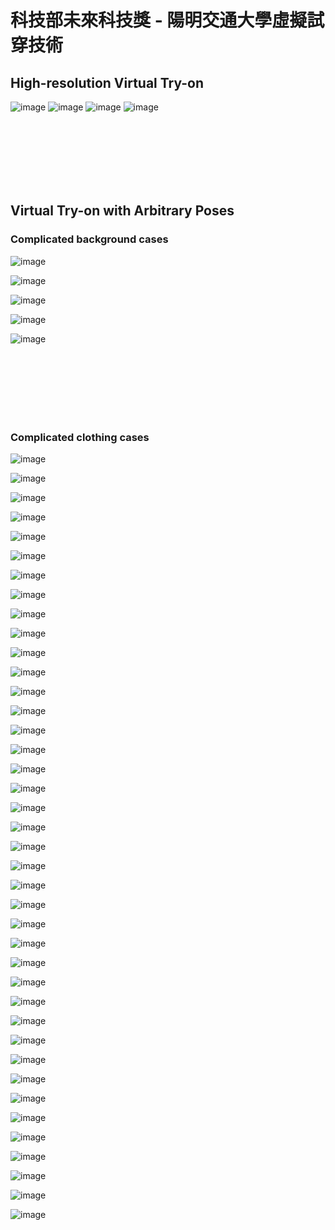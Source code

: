 # 科技部未來科技獎 - 陽明交通大學虛擬試穿技術

## High-resolution Virtual Try-on

![image](https://github.com/MOST-FutureTech-NYCU-Tryon/MOST-FutureTech/blob/main/High-resolution%20single-pose%20try-on%20results/HR_result1.jpg)
![image](https://github.com/MOST-FutureTech-NYCU-Tryon/MOST-FutureTech/blob/main/High-resolution%20single-pose%20try-on%20results/HR_result2.jpg)
![image](https://github.com/MOST-FutureTech-NYCU-Tryon/MOST-FutureTech/blob/main/High-resolution%20single-pose%20try-on%20results/HR_result3.jpg)
![image](https://github.com/MOST-FutureTech-NYCU-Tryon/MOST-FutureTech/blob/main/High-resolution%20single-pose%20try-on%20results/HR_result4.jpg)

</br>
</br>
</br>
</br>
</br>
</br>

## Virtual Try-on with Arbitrary Poses

### Complicated background cases 
![image](https://github.com/MOST-FutureTech-NYCU-Tryon/MOST-FutureTech/blob/main/Multi-pose%20try-on%20results/20006.jpg)

![image](https://github.com/MOST-FutureTech-NYCU-Tryon/MOST-FutureTech/blob/main/Multi-pose%20try-on%20results/20018.jpg)

![image](https://github.com/MOST-FutureTech-NYCU-Tryon/MOST-FutureTech/blob/main/Multi-pose%20try-on%20results/20024.jpg)

![image](https://github.com/MOST-FutureTech-NYCU-Tryon/MOST-FutureTech/blob/main/Multi-pose%20try-on%20results/20025.jpg)

![image](https://github.com/MOST-FutureTech-NYCU-Tryon/MOST-FutureTech/blob/main/Multi-pose%20try-on%20results/20027.jpg)

</br>
</br>
</br>
</br>
</br>
</br>

### Complicated clothing cases 

![image](https://github.com/MOST-FutureTech-NYCU-Tryon/MOST-FutureTech/blob/main/Multi-pose%20try-on%20results/163.gif)

![image](https://github.com/MOST-FutureTech-NYCU-Tryon/MOST-FutureTech/blob/main/Multi-pose%20try-on%20results/4355.gif)

![image](https://github.com/MOST-FutureTech-NYCU-Tryon/MOST-FutureTech/blob/main/Multi-pose%20try-on%20results/126.gif)

![image](https://github.com/MOST-FutureTech-NYCU-Tryon/MOST-FutureTech/blob/main/Multi-pose%20try-on%20results/4849.gif)

![image](https://github.com/MOST-FutureTech-NYCU-Tryon/MOST-FutureTech/blob/main/Multi-pose%20try-on%20results/154.gif)

![image](https://github.com/MOST-FutureTech-NYCU-Tryon/MOST-FutureTech/blob/main/Multi-pose%20try-on%20results/6675.gif)

![image](https://github.com/MOST-FutureTech-NYCU-Tryon/MOST-FutureTech/blob/main/Multi-pose%20try-on%20results/174.gif)

![image](https://github.com/MOST-FutureTech-NYCU-Tryon/MOST-FutureTech/blob/main/Multi-pose%20try-on%20results/5293.gif)

![image](https://github.com/MOST-FutureTech-NYCU-Tryon/MOST-FutureTech/blob/main/Multi-pose%20try-on%20results/55.gif)

![image](https://github.com/MOST-FutureTech-NYCU-Tryon/MOST-FutureTech/blob/main/Multi-pose%20try-on%20results/4846.gif)

![image](https://github.com/MOST-FutureTech-NYCU-Tryon/MOST-FutureTech/blob/main/Multi-pose%20try-on%20results/65.gif)

![image](https://github.com/MOST-FutureTech-NYCU-Tryon/MOST-FutureTech/blob/main/Multi-pose%20try-on%20results/6354.gif)

![image](https://github.com/MOST-FutureTech-NYCU-Tryon/MOST-FutureTech/blob/main/Multi-pose%20try-on%20results/631.gif)

![image](https://github.com/MOST-FutureTech-NYCU-Tryon/MOST-FutureTech/blob/main/Multi-pose%20try-on%20results/4927.gif)

![image](https://github.com/MOST-FutureTech-NYCU-Tryon/MOST-FutureTech/blob/main/Multi-pose%20try-on%20results/2297.gif)

![image](https://github.com/MOST-FutureTech-NYCU-Tryon/MOST-FutureTech/blob/main/Multi-pose%20try-on%20results/5061.gif)

![image](https://github.com/MOST-FutureTech-NYCU-Tryon/MOST-FutureTech/blob/main/Multi-pose%20try-on%20results/1490.gif)

![image](https://github.com/MOST-FutureTech-NYCU-Tryon/MOST-FutureTech/blob/main/Multi-pose%20try-on%20results/5141.gif)

![image](https://github.com/MOST-FutureTech-NYCU-Tryon/MOST-FutureTech/blob/main/Multi-pose%20try-on%20results/1856.gif)

![image](https://github.com/MOST-FutureTech-NYCU-Tryon/MOST-FutureTech/blob/main/Multi-pose%20try-on%20results/4369.gif)

![image](https://github.com/MOST-FutureTech-NYCU-Tryon/MOST-FutureTech/blob/main/Multi-pose%20try-on%20results/1966.gif)

![image](https://github.com/MOST-FutureTech-NYCU-Tryon/MOST-FutureTech/blob/main/Multi-pose%20try-on%20results/6261.gif)

![image](https://github.com/MOST-FutureTech-NYCU-Tryon/MOST-FutureTech/blob/main/Multi-pose%20try-on%20results/1525.gif)

![image](https://github.com/MOST-FutureTech-NYCU-Tryon/MOST-FutureTech/blob/main/Multi-pose%20try-on%20results/4744.gif)

![image](https://github.com/MOST-FutureTech-NYCU-Tryon/MOST-FutureTech/blob/main/Multi-pose%20try-on%20results/2373.gif)

![image](https://github.com/MOST-FutureTech-NYCU-Tryon/MOST-FutureTech/blob/main/Multi-pose%20try-on%20results/9592.gif)

![image](https://github.com/MOST-FutureTech-NYCU-Tryon/MOST-FutureTech/blob/main/Multi-pose%20try-on%20results/2413.gif)

![image](https://github.com/MOST-FutureTech-NYCU-Tryon/MOST-FutureTech/blob/main/Multi-pose%20try-on%20results/7581.gif)

![image](https://github.com/MOST-FutureTech-NYCU-Tryon/MOST-FutureTech/blob/main/Multi-pose%20try-on%20results/2779.gif)

![image](https://github.com/MOST-FutureTech-NYCU-Tryon/MOST-FutureTech/blob/main/Multi-pose%20try-on%20results/3592.gif)

![image](https://github.com/MOST-FutureTech-NYCU-Tryon/MOST-FutureTech/blob/main/Multi-pose%20try-on%20results/8156.gif)

![image](https://github.com/MOST-FutureTech-NYCU-Tryon/MOST-FutureTech/blob/main/Multi-pose%20try-on%20results/8293.gif)

![image](https://github.com/MOST-FutureTech-NYCU-Tryon/MOST-FutureTech/blob/main/Multi-pose%20try-on%20results/3319.gif)

![image](https://github.com/MOST-FutureTech-NYCU-Tryon/MOST-FutureTech/blob/main/Multi-pose%20try-on%20results/8358.gif)

![image](https://github.com/MOST-FutureTech-NYCU-Tryon/MOST-FutureTech/blob/main/Multi-pose%20try-on%20results/8455.gif)

![image](https://github.com/MOST-FutureTech-NYCU-Tryon/MOST-FutureTech/blob/main/Multi-pose%20try-on%20results/2129.gif)

![image](https://github.com/MOST-FutureTech-NYCU-Tryon/MOST-FutureTech/blob/main/Multi-pose%20try-on%20results/8493.gif)

![image](https://github.com/MOST-FutureTech-NYCU-Tryon/MOST-FutureTech/blob/main/Multi-pose%20try-on%20results/8672.gif)

![image](https://github.com/MOST-FutureTech-NYCU-Tryon/MOST-FutureTech/blob/main/Multi-pose%20try-on%20results/8681.gif)

![image](https://github.com/MOST-FutureTech-NYCU-Tryon/MOST-FutureTech/blob/main/Multi-pose%20try-on%20results/10019.gif)

